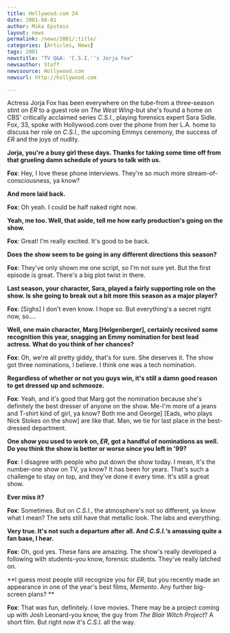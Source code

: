 ```yaml
---
title: Hollywood.com 24
date: 2001-08-01
author: Mika Epstein
layout: news
permalink: /news/2001/:title/
categories: [Articles, News]
tags: 2001
newstitle: "TV Q&A: 'C.S.I.''s Jorja Fox"
newsauthor: Staff  
newssource: Hollywood.com  
newsurl: http://hollywood.com  

---
```

Actress Jorja Fox has been everywhere on the tube-from a three-season stint on *ER* to a guest role on *The West Wing*-but she's found a home on CBS' critically acclaimed series *C.S.I.*, playing forensics expert Sara Sidle.  
Fox, 33, spoke with Hollywood.com over the phone from her L.A. home to discuss her role on *C.S.I.*, the upcoming Emmys ceremony, the success of *ER* and the joys of nudity.

**Jorja, you're a busy girl these days. Thanks for taking some time off from that grueling damn schedule of yours to talk with us.**

**Fox**: Hey, I love these phone interviews. They're so much more stream-of-consciousness, ya know?

**And more laid back.**

**Fox**: Oh yeah. I could be half naked right now.

**Yeah, me too. Well, that aside, tell me how early production's going on the show.**

**Fox**: Great! I'm really excited. It's good to be back.

**Does the show seem to be going in any different directions this season?**

**Fox**: They've only shown me one script, so I'm not sure yet. But the first episode is great. There's a big plot twist in there.

**Last season, your character, Sara, played a fairly supporting role on the show. Is she going to break out a bit more this season as a major player?**

**Fox**: [Sighs] I don't even know. I hope so. But everything's a secret right now, so....

**Well, one main character, Marg [Helgenberger], certainly received some recognition this year, snagging an Emmy nomination for best lead actress. What do you think of her chances?**

**Fox**: Oh, we're all pretty giddy, that's for sure. She deserves it. The show got three nominations, I believe. I think one was a tech nomination.

**Regardless of whether or not you guys win, it's still a damn good reason to get dressed up and schmooze.**

**Fox**: Yeah, and it's good that Marg got the nomination because she's definitely the best dresser of anyone on the show. Me-I'm more of a jeans and T-shirt kind of girl, ya know? Both me and George] [Eads, who plays Nick Stokes on the show] are like that. Man, we tie for last place in the best-dressed department.

**One show you used to work on, *ER*, got a handful of nominations as well. Do you think the show is better or worse since you left in '99?**

**Fox**: I disagree with people who put down the show today. I mean, it's the number-one show on TV, ya know? It has been for years. That's such a challenge to stay on top, and they've done it every time. It's still a great show.

**Ever miss it?**

**Fox**: Sometimes. But on *C.S.I.*, the atmosphere's not so different, ya know what I mean? The sets still have that metallic look. The labs and everything.

**Very true. It's not such a departure after all. And *C.S.I.*&#8216;s amassing quite a fan base, I hear.**

**Fox**: Oh, god yes. These fans are amazing. The show's really developed a following with students-you know, forensic students. They've really latched on.

**I guess most people still recognize you for *ER*, but you recently made an appearance in one of the year's best films, *Memento*. Any further big-screen plans? **

**Fox**: That was fun, definitely. I love movies. There may be a project coming up with Josh Leonard-you know, the guy from *The Blair Witch Project*? A short film. But right now it's *C.S.I.* all the way.  
